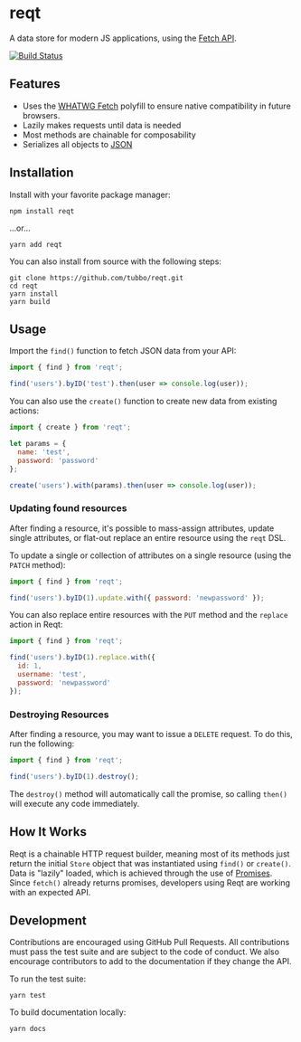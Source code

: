 # reqt

A data store for modern JS applications, using the [Fetch API][fetch].

[![Build Status](https://travis-ci.org/tubbo/reqt.svg?branch=master)](https://travis-ci.org/tubbo/reqt)

## Features

- Uses the [WHATWG Fetch][whatwg-fetch] polyfill to ensure native
  compatibility in future browsers.
- Lazily makes requests until data is needed
- Most methods are chainable for composability
- Serializes all objects to [JSON][json]

## Installation

Install with your favorite package manager:

    npm install reqt

...or...

    yarn add reqt

You can also install from source with the following steps:

    git clone https://github.com/tubbo/reqt.git
    cd reqt
    yarn install
    yarn build

## Usage

Import the `find()` function to fetch JSON data from your API:

```javascript
import { find } from 'reqt';

find('users').byID('test').then(user => console.log(user));
```

You can also use the `create()` function to create new data from
existing actions:

```javascript
import { create } from 'reqt';

let params = {
  name: 'test',
  password: 'password'
};

create('users').with(params).then(user => console.log(user));
```

### Updating found resources

After finding a resource, it's possible to mass-assign attributes,
update single attributes, or flat-out replace an entire resource using
the `reqt` DSL.

To update a single or collection of attributes on a single resource
(using the `PATCH` method):

```javascript
import { find } from 'reqt';

find('users').byID(1).update.with({ password: 'newpassword' });
```

You can also replace entire resources with the `PUT` method and the
`replace` action in Reqt:

```javascript
import { find } from 'reqt';

find('users').byID(1).replace.with({
  id: 1,
  username: 'test',
  password: 'newpassword'
});
```

### Destroying Resources

After finding a resource, you may want to issue a `DELETE` request. To
do this, run the following:

```javascript
import { find } from 'reqt';

find('users').byID(1).destroy();
```

The `destroy()` method will automatically call the promise, so calling
`then()` will execute any code immediately.

## How It Works

Reqt is a chainable HTTP request builder, meaning most of its methods
just return the initial `Store` object that was instantiated using
`find()` or `create()`. Data is "lazily" loaded, which is achieved
through the use of [Promises][promises]. Since `fetch()` already returns
promises, developers using Reqt are working with an expected API.

## Development

Contributions are encouraged using GitHub Pull Requests. All
contributions must pass the test suite and are subject to the code of
conduct. We also encourage contributors to add to the documentation if
they change the API.

To run the test suite:

    yarn test

To build documentation locally:

    yarn docs

[fetch]: https://developer.mozilla.org/en-US/docs/Web/API/Fetch_API
[whatwg-fetch]: https://www.npmjs.com/package/whatwg-fetch
[json]: http://json.org/
[promises]: https://developer.mozilla.org/en-US/docs/Web/JavaScript/Reference/Global_Objects/Promise

